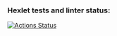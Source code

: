 ### Hexlet tests and linter status:
[![Actions Status](https://github.com/Daryais/qa-engineer-project-85/actions/workflows/hexlet-check.yml/badge.svg)](https://github.com/Daryais/qa-engineer-project-85/actions)